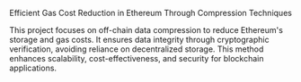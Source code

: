 Efficient Gas Cost Reduction in Ethereum Through Compression Techniques


This project focuses on off-chain data compression to reduce Ethereum's storage and gas costs. It ensures data integrity through
cryptographic verification, avoiding reliance on decentralized storage. This method enhances scalability, cost-effectiveness, and
security for blockchain applications.
